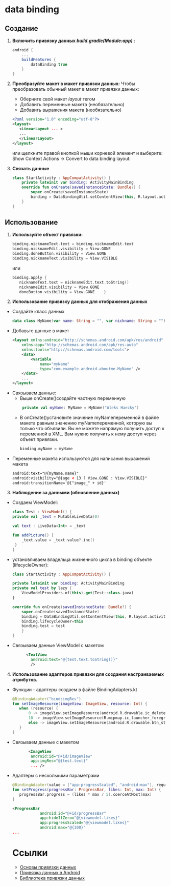 # **data binding**
## Создание
1. **Включить привязку данных *build.gradle(Module:app)*** :
    ```groovy
    android {
        ...
        buildFeatures {
            dataBinding true
        }
    }
    ```
2. **Преобразуйте макет в макет привязки данных:**
      Чтобы преобразовать обычный макет в макет привязки данных:
   * Оберните свой макет *layout* тегом
   * Добавить переменные макета (необязательно)
   * Добавить выражения макета (необязательно)

   ``` XML
   <?xml version="1.0" encoding="utf-8"?>
   <layout>
      <LinearLayout ... >
      ...
      </LinearLayout>
   </layout>
   ```
   или щелкните правой кнопкой мыши корневой элемент и выберите:
   Show Context Actions -> Convert to data binding layout:

2. **Связать данные**
    ```kotlin
    class StartActivity : AppCompatActivity() {
        private lateinit var binding: ActivityMainBinding
        override fun onCreate(savedInstanceState: Bundle?) {
            super.onCreate(savedInstanceState)
            binding = DataBindingUtil.setContentView(this, R.layout.activity_main)
        }
    }
    ```

##  Использование
1. **Используйте объект привязки:**
    ```kotlin
    binding.nicknameText.text = binding.nicknameEdit.text
    binding.nicknameEdit.visibility = View.GONE
    binding.doneButton.visibility = View.GONE
    binding.nicknameText.visibility = View.VISIBLE
    ```
    или

    ```kotlin
    binding.apply {
       nicknameText.text = nicknameEdit.text.toString()
       nicknameEdit.visibility = View.GONE
       doneButton.visibility = View.GONE    }
    ```


2. **Использование привязку данных для отображения данных**

* Создайте класс данных
    ```kotlin
    data class MyName(var name: String = "", var nickname: String = "")
    ```
* Добавьте данные в макет
    ```XML
    <layout xmlns:android="http://schemas.android.com/apk/res/android"
        xmlns:app="http://schemas.android.com/apk/res-auto"
        xmlns:tools="http://schemas.android.com/tools">
        <data>
            <variable
                name="myName"
                type="com.example.android.aboutme.MyName" />
        </data>
        ...
    </layout>
    ```
* Cвязываем данные:
  *  Выше onCreate()создайте частную переменную
        ```kotlin
         private val myName: MyName = MyName("Aleks Haecky")
     ```
  * В onCreate()установите значение myNameпеременной в файле макета равным значению myNameпеременной, которую вы только что объявили. Вы не можете напрямую получить доступ к переменной в XML. Вам нужно получить к нему доступ через объект привязки.
     ```kotlin
    binding.myName = myName
     ```
* Переменные макета используются для написания выражений макета
    ```xml
    android:text="@{myName.name}"
    android:visibility="@{age < 13 ? View.GONE : View.VISIBLE}"
    android:transitionName='@{"image_" + id}'
  ```
3. **Наблюдение за данными (обновление данных)**
* Создаем ViewModel:
    ```kotlin
  class Test : ViewModel() {
    private val _text = MutableLiveData(0)

    val text : LiveData<Int> = _text

    fun addPicture() {
        _text.value = _text.value?.inc()
     }
  }
    ```
* установливаем владельца жизненного цикла в binding объекте (lifecycleOwner):
    ```kotlin
  class StartActivity : AppCompatActivity() {

    private lateinit var binding: ActivityMainBinding
    private val test by lazy {
        ViewModelProviders.of(this).get(Test::class.java)
    }

    override fun onCreate(savedInstanceState: Bundle?) {
        super.onCreate(savedInstanceState)
        binding = DataBindingUtil.setContentView(this, R.layout.activity_main)
        binding.lifecycleOwner=this
        binding.test = test
        }
    }
    ```
* Связываем данные ViewModel с макетом
    ```XML
          <TextView
            android:text="@{test.text.toString()}"
            />
    ```
4. **Использование адаптеров привязки для создания настраиваемых атрибутов.**
*  Функции - адаптеры создаем в файле  BindingAdapters.kt
     ```kotlin
    @BindingAdapter("bind:imgRes")
    fun setImageResource(imageView: ImageView, resource: Int) {
        when (resource) {
            0 -> imageView.setImageResource(android.R.drawable.ic_delete)
            10 -> imageView.setImageResource(R.mipmap.ic_launcher_foreground)
            else -> imageView.setImageResource(android.R.drawable.btn_star_big_on)
        }
    }
    ```
* Связываем данные с макетом
    ```xml
           <ImageView
            android:id="@+id/imageView"
            app:imgRes="@{test.text}"
            ... />
    ```
* Адаптеры с несколькими параметрами
    ```kotlin
    @BindingAdapter(value = ["app:progressScaled", "android:max"], requireAll = true)
    fun setProgress(progressBar: ProgressBar, likes: Int, max: Int) {
       progressBar.progress = (likes * max / 5).coerceAtMost(max)
    }
    ```
    ```xml
    <ProgressBar
                android:id="@+id/progressBar"
                app:hideIfZero="@{viewmodel.likes}"
                app:progressScaled="@{viewmodel.likes}"
                android:max="@{100}"
    ...  
    ```
  # Ссылки
  * [Основы привязки данных](https://developer.android.com/codelabs/kotlin-android-training-data-binding-basics/index.html?authuser=1#0)
  *  [Привязка данных в Android](https://developer.android.com/codelabs/android-databinding?authuser=1#0)
  *  [Библиотека привязки данных](https://developer.android.com/topic/libraries/data-binding/?authuser=1)


